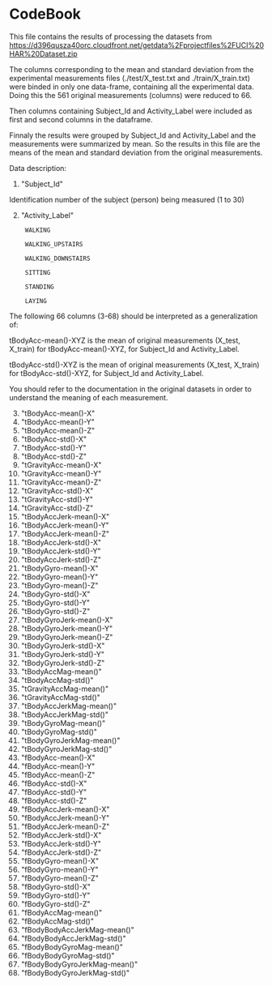 # CodeBook

This file contains the results of processing the datasets from https://d396qusza40orc.cloudfront.net/getdata%2Fprojectfiles%2FUCI%20HAR%20Dataset.zip 

The columns corresponding to the mean and standard deviation from the experimental measurements files
(./test/X_test.txt and ./train/X_train.txt) were binded in only one data-frame, containing all the experimental data. Doing this the 561 original measurements (columns) were reduced to 66.

Then columns containing Subject_Id and Activity_Label were included as first and second columns in the dataframe.

Finnaly the results were grouped by Subject_Id and Activity_Label and the measurements were summarized by mean. So the results in this file are the means of the mean and standard deviation from the original measurements.

Data description:

1) "Subject_Id"

Identification number of the subject (person) being measured (1 to 30)

2) "Activity_Label"

        WALKING
        
        WALKING_UPSTAIRS
        
        WALKING_DOWNSTAIRS
        
        SITTING
        
        STANDING
        
        LAYING

The following 66 columns (3-68) should be interpreted as a generalization of:

tBodyAcc-mean()-XYZ is the mean of original measurements (X_test, X_train) for tBodyAcc-mean()-XYZ, for Subject_Id and Activity_Label.
                
tBodyAcc-std()-XYZ is the mean of original measurements (X_test, X_train) for tBodyAcc-std()-XYZ, for Subject_Id and Activity_Label.

You should refer to the documentation in the original datasets in order to understand the meaning of each measurement.

3) "tBodyAcc-mean()-X"           
4) "tBodyAcc-mean()-Y"          
5) "tBodyAcc-mean()-Z"          
6) "tBodyAcc-std()-X"           
7) "tBodyAcc-std()-Y"            
8) "tBodyAcc-std()-Z"           
9) "tGravityAcc-mean()-X"        
10) "tGravityAcc-mean()-Y"       
11) "tGravityAcc-mean()-Z"        
12) "tGravityAcc-std()-X"        
13) "tGravityAcc-std()-Y"         
14) "tGravityAcc-std()-Z"        
15) "tBodyAccJerk-mean()-X"       
16) "tBodyAccJerk-mean()-Y"      
17) "tBodyAccJerk-mean()-Z"       
18) "tBodyAccJerk-std()-X"       
19) "tBodyAccJerk-std()-Y"        
20) "tBodyAccJerk-std()-Z"       
21) "tBodyGyro-mean()-X"          
22) "tBodyGyro-mean()-Y"         
23) "tBodyGyro-mean()-Z"          
24) "tBodyGyro-std()-X"          
25) "tBodyGyro-std()-Y"           
26) "tBodyGyro-std()-Z"          
27) "tBodyGyroJerk-mean()-X"      
28) "tBodyGyroJerk-mean()-Y"     
29) "tBodyGyroJerk-mean()-Z"      
30) "tBodyGyroJerk-std()-X"      
31) "tBodyGyroJerk-std()-Y"       
32) "tBodyGyroJerk-std()-Z"      
33) "tBodyAccMag-mean()"          
34) "tBodyAccMag-std()"          
35) "tGravityAccMag-mean()"       
36) "tGravityAccMag-std()"       
37) "tBodyAccJerkMag-mean()"      
38) "tBodyAccJerkMag-std()"      
39) "tBodyGyroMag-mean()"         
40) "tBodyGyroMag-std()"         
41) "tBodyGyroJerkMag-mean()"     
42) "tBodyGyroJerkMag-std()"     
43) "fBodyAcc-mean()-X"           
44) "fBodyAcc-mean()-Y"          
45) "fBodyAcc-mean()-Z"           
46) "fBodyAcc-std()-X"           
47) "fBodyAcc-std()-Y"            
48) "fBodyAcc-std()-Z"           
49) "fBodyAccJerk-mean()-X"       
50) "fBodyAccJerk-mean()-Y"      
51) "fBodyAccJerk-mean()-Z"       
52) "fBodyAccJerk-std()-X"       
53) "fBodyAccJerk-std()-Y"        
54) "fBodyAccJerk-std()-Z"       
55) "fBodyGyro-mean()-X"          
56) "fBodyGyro-mean()-Y"         
57) "fBodyGyro-mean()-Z"          
58) "fBodyGyro-std()-X"          
59) "fBodyGyro-std()-Y"           
60) "fBodyGyro-std()-Z"          
61) "fBodyAccMag-mean()"          
62) "fBodyAccMag-std()"          
63) "fBodyBodyAccJerkMag-mean()"  
64) "fBodyBodyAccJerkMag-std()"  
65) "fBodyBodyGyroMag-mean()"     
66) "fBodyBodyGyroMag-std()"     
67) "fBodyBodyGyroJerkMag-mean()"
68) "fBodyBodyGyroJerkMag-std()" 


